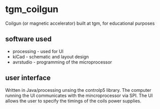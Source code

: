 # tgm_coilgun
Coilgun (or magnetic accelerator) built at tgm, for educational purposes
## software used
* processing - used for UI
* kiCad - schematic and layout design
* avrstudio - programming of the microprocessor
## user interface
Written in Java/processing unsing the controlp5 library. The computer running
the UI communicates with the mincroprocessor via SPI. The UI allows the user to
specify the timings of the coils power supplies.
